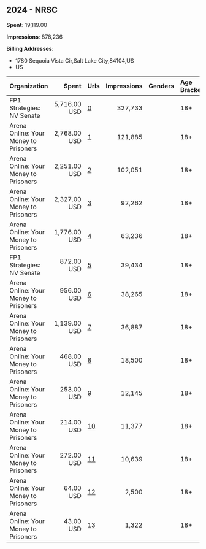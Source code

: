## 2024 - NRSC 
**Spent**: 19,119.00

**Impressions**: 878,236

**Billing Addresses**: 
- 1780 Sequoia Vista Cir,Salt Lake City,84104,US
- US

|Organization|Spent|Urls|Impressions|Genders|Age Brackets|Country Codes|Billing Addresses|
|:---|---:|:---|---:|:---|:---|:---|:---|
|FP1 Strategies: NV Senate|5,716.00 USD|[0](https://www.snap.com/political-ads/asset/26aceb3e80b59558b5c9bc130fbca4248b4ef9c3b4ba682c959072f95ce67306?mediaType=mp4)|327,733||18+|united states|US|
|Arena Online: Your Money to Prisoners|2,768.00 USD|[1](https://www.snap.com/political-ads/asset/db5fbd38ae73713828d6a4072f995477525b13dda77cc194f705eccbbb2ded2c?mediaType=mp4)|121,885||18+|united states|1780 Sequoia Vista Cir,Salt Lake City,84104,US|
|Arena Online: Your Money to Prisoners|2,251.00 USD|[2](https://www.snap.com/political-ads/asset/20f02c309128e688683ed47f0ccf1cccec6d4f050c365089e1eda0930d2e2dfa?mediaType=mp4)|102,051||18+|united states|1780 Sequoia Vista Cir,Salt Lake City,84104,US|
|Arena Online: Your Money to Prisoners|2,327.00 USD|[3](https://www.snap.com/political-ads/asset/41987faf6006cb4dc3b3d8bd2daa3efebbcc7adfde5bf603bd4e1d46499b71c5?mediaType=mp4)|92,262||18+|united states|1780 Sequoia Vista Cir,Salt Lake City,84104,US|
|Arena Online: Your Money to Prisoners|1,776.00 USD|[4](https://www.snap.com/political-ads/asset/986e7514db1d4772eef66044a969636f59d3e3c833ea0edb2a853d155ffc19f2?mediaType=mp4)|63,236||18+|united states|1780 Sequoia Vista Cir,Salt Lake City,84104,US|
|FP1 Strategies: NV Senate|872.00 USD|[5](https://www.snap.com/political-ads/asset/0e2a07e52e1098e9c551c4629a254229249f8ccad40fb7fce885701a211b833e?mediaType=mp4)|39,434||18+|united states|US|
|Arena Online: Your Money to Prisoners|956.00 USD|[6](https://www.snap.com/political-ads/asset/e648a4771f4f3384141a5c9115651ff559c22b8b7ed2ce92bdedc99af49809f6?mediaType=mp4)|38,265||18+|united states|1780 Sequoia Vista Cir,Salt Lake City,84104,US|
|Arena Online: Your Money to Prisoners|1,139.00 USD|[7](https://www.snap.com/political-ads/asset/9ec8d4e94fbdf19ae44f4a4be4ea997209a596777820aa968000ceb91895c0a2?mediaType=mp4)|36,887||18+|united states|1780 Sequoia Vista Cir,Salt Lake City,84104,US|
|Arena Online: Your Money to Prisoners|468.00 USD|[8](https://www.snap.com/political-ads/asset/c284d7b70c14feb40c222ed70567415131e1c20bada335ff3cc1d625d116a1a8?mediaType=mp4)|18,500||18+|united states|1780 Sequoia Vista Cir,Salt Lake City,84104,US|
|Arena Online: Your Money to Prisoners|253.00 USD|[9](https://www.snap.com/political-ads/asset/f0057e0af5cc4f7dd842ca3ff80e38441eb97fbd51bb5fb76e5cbe92a4efce0f?mediaType=mp4)|12,145||18+|united states|1780 Sequoia Vista Cir,Salt Lake City,84104,US|
|Arena Online: Your Money to Prisoners|214.00 USD|[10](https://www.snap.com/political-ads/asset/79f5cdd2c90b92a00f82c8ca12657a99ee4a80faecf043cf8fc7063a8b512185?mediaType=mp4)|11,377||18+|united states|1780 Sequoia Vista Cir,Salt Lake City,84104,US|
|Arena Online: Your Money to Prisoners|272.00 USD|[11](https://www.snap.com/political-ads/asset/c284d7b70c14feb40c222ed70567415131e1c20bada335ff3cc1d625d116a1a8?mediaType=mp4)|10,639||18+|united states|1780 Sequoia Vista Cir,Salt Lake City,84104,US|
|Arena Online: Your Money to Prisoners|64.00 USD|[12](https://www.snap.com/political-ads/asset/5b430e4c62a79d985848272d0707cabcc03f71ff93b47106218b8b8fa4792fe8?mediaType=mp4)|2,500||18+|united states|1780 Sequoia Vista Cir,Salt Lake City,84104,US|
|Arena Online: Your Money to Prisoners|43.00 USD|[13](https://www.snap.com/political-ads/asset/05934ed798cdb495c4183524a1ee0ce4ba9189b8627f6fd1e7c388614fd4625a?mediaType=mp4)|1,322||18+|united states|1780 Sequoia Vista Cir,Salt Lake City,84104,US|
